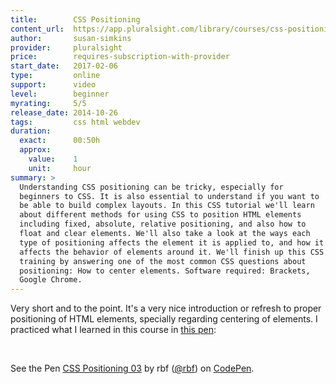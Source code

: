 ```yaml
---
title:        CSS Positioning
content_url:  https://app.pluralsight.com/library/courses/css-positioning-1834
author:       susan-simkins
provider:     pluralsight
price:        requires-subscription-with-provider
start_date:   2017-02-06
type:         online
support:      video
level:        beginner
myrating:     5/5
release_date: 2014-10-26
tags:         css html webdev
duration:
  exact:      00:50h
  approx:
    value:    1
    unit:     hour
summary: >
  Understanding CSS positioning can be tricky, especially for
  beginners to CSS. It is also essential to understand if you want to
  be able to build complex layouts. In this CSS tutorial we'll learn
  about different methods for using CSS to position HTML elements
  including fixed, absolute, relative positioning, and also how to
  float and clear elements. We'll also take a look at the ways each
  type of positioning affects the element it is applied to, and how it
  affects the behavior of elements around it. We'll finish up this CSS
  training by answering one of the most common CSS questions about
  positioning: How to center elements. Software required: Brackets,
  Google Chrome.
---
```


Very short and to the point. It's a very nice introduction or
refresh to proper positioning of HTML elements, specially
regarding centering of elements. I practiced what I learned in
this course in [this pen](http://codepen.io/rbf/pen/mRjpKK):

<br>

<p data-height="415" data-theme-id="0" data-slug-hash="mRjpKK" data-default-tab="css,result" data-user="rbf" data-embed-version="2" data-pen-title="CSS Positioning 03" data-preview="false" class="codepen">See the Pen <a href="http://codepen.io/rbf/pen/mRjpKK/">CSS Positioning 03</a> by rbf (<a href="http://codepen.io/rbf">@rbf</a>) on <a href="http://codepen.io">CodePen</a>.</p>
<script async src="https://production-assets.codepen.io/assets/embed/ei.js"></script>
